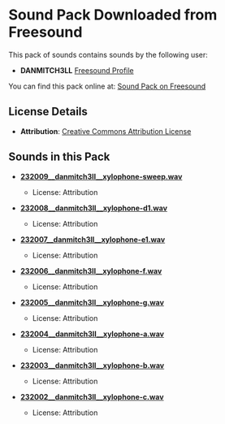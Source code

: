 # Sound Pack Downloaded from Freesound

This pack of sounds contains sounds by the following user:

- **DANMITCH3LL** [Freesound Profile](https://freesound.org/people/DANMITCH3LL/)

You can find this pack online at: [Sound Pack on Freesound](https://freesound.org/people/DANMITCH3LL/packs/14220/)

## License Details

- **Attribution**: [Creative Commons Attribution License](http://creativecommons.org/licenses/by/3.0/)

## Sounds in this Pack

- **[232009__danmitch3ll__xylophone-sweep.wav](https://freesound.org/s/232009/)**
  - License: Attribution

- **[232008__danmitch3ll__xylophone-d1.wav](https://freesound.org/s/232008/)**
  - License: Attribution

- **[232007__danmitch3ll__xylophone-e1.wav](https://freesound.org/s/232007/)**
  - License: Attribution

- **[232006__danmitch3ll__xylophone-f.wav](https://freesound.org/s/232006/)**
  - License: Attribution

- **[232005__danmitch3ll__xylophone-g.wav](https://freesound.org/s/232005/)**
  - License: Attribution

- **[232004__danmitch3ll__xylophone-a.wav](https://freesound.org/s/232004/)**
  - License: Attribution

- **[232003__danmitch3ll__xylophone-b.wav](https://freesound.org/s/232003/)**
  - License: Attribution

- **[232002__danmitch3ll__xylophone-c.wav](https://freesound.org/s/232002/)**
  - License: Attribution
